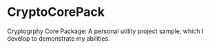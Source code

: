 # CryptoCorePack
Cryptogrphy Core Package: A personal utility project sample, which I develop to demonstrate my abilities.
